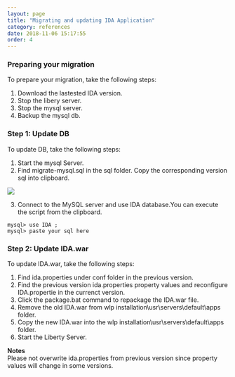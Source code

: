 ```yaml
---
layout: page
title: "Migrating and updating IDA Application"
category: references
date: 2018-11-06 15:17:55
order: 4
---
```


### Preparing your migration

To prepare your migration, take the following steps:  

1. Download the lastested IDA version.
2. Stop the libery server.  
3. Stop the mysql server.  
4. Backup the mysql db.    

### Step 1: Update DB

To update DB, take the following steps: 

1. Start the mysql Server.  
2. Find migrate-mysql.sql in the sql folder. Copy the corresponding version sql into clipboard.   

![][mysqlmigration]   

3. Connect to the MySQL server and use IDA database.You can execute the script from the  clipboard. 

``` 
mysql> use IDA ;   
mysql> paste your sql here   
```    

### Step 2: Update IDA.war   

To update IDA.war, take the following steps: 

1. Find  ida.properties under conf folder in the previous version.
2. Find the previous version ida.properties property values and reconfigure  IDA.propertie in the currenct version.
3. Click the package.bat command to repackage the IDA.war file.
4. Remove the old IDA.war from wlp installation\usr\servers\default\apps folder.     
5. Copy the new IDA.war into the wlp installation\usr\servers\default\apps folder.    
6. Start the Liberty Server.  

 **Notes**     
 Please not overwrite ida.properties from previous version since property values will change in some versions.   

[yamlmigration]: ../images/install/productionyaml.png
[mysqlmigration]: ../images/install/mysqlmigration.png
